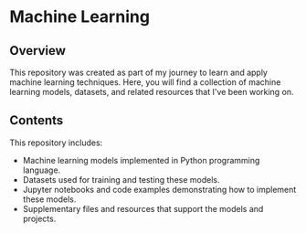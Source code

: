 # Machine Learning

## Overview
This repository was created as part of my journey to learn and apply machine learning techniques. Here, you will find a collection of machine learning models, datasets, and related resources that I've been working on.

## Contents

This repository includes:

- Machine learning models implemented in Python programming language.
- Datasets used for training and testing these models.
- Jupyter notebooks and code examples demonstrating how to implement these models.
- Supplementary files and resources that support the models and projects.
